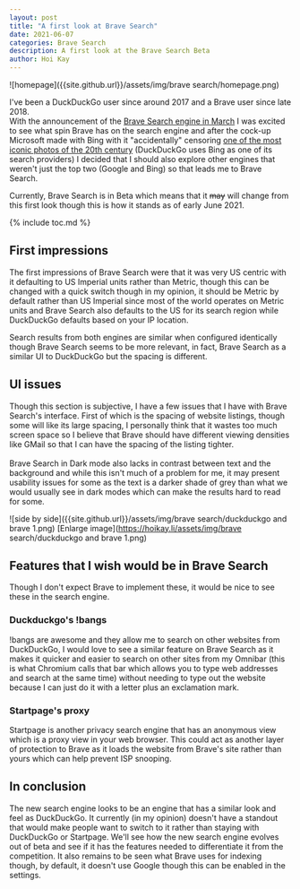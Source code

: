 ```yaml
---
layout: post
title: "A first look at Brave Search"
date: 2021-06-07
categories: Brave Search
description: A first look at the Brave Search Beta
author: Hoi Kay
---
```

![homepage]({{site.github.url}}/assets/img/brave search/homepage.png) <br>

I've been a DuckDuckGo user since around 2017 and a Brave user since late 2018. <br>
With the announcement of the [Brave Search engine in March](https://brave.com/brave-search/) I was excited to see what spin Brave has on the search engine and after the cock-up Microsoft made with Bing with it "accidentally" censoring [one of the most iconic photos of the 20th century](https://www.theregister.com/2021/06/04/search_engine_tiananmen/) (DuckDuckGo uses Bing as one of its search providers) I decided that I should also explore other engines that weren't just the top two (Google and Bing) so that leads me to Brave Search. <br>

Currently, Brave Search is in Beta which means that it ~~may~~ will change from this first look though this is how it stands as of early June 2021.

{% include toc.md %}


## First impressions
The first impressions of Brave Search were that it was very US centric with it defaulting to US Imperial units rather than Metric, though this can be changed with a quick switch though in my opinion, it should be Metric by default rather than US Imperial since most of the world operates on Metric units and Brave Search also defaults to the US for its search region while DuckDuckGo defaults based on your IP location. <br>

Search results from both engines are similar when configured identically though Brave Search seems to be more relevant, in fact, Brave Search as a similar UI to DuckDuckGo but the spacing is different.


## UI issues
Though this section is subjective, I have a few issues that I have with Brave Search's interface. First of which is the spacing of website listings, though some will like its large spacing, I personally think that it wastes too much screen space so I believe that Brave should have different viewing densities like GMail so that I can have the spacing of the listing tighter. <br>
<br>
Brave Search in Dark mode also lacks in contrast between text and the background and while this isn't much of a problem for me, it may present usability issues for some as the text is a darker shade of grey than what we would usually see in dark modes which can make the results hard to read for some.

![side by side]({{site.github.url}}/assets/img/brave search/duckduckgo and brave 1.png)
[Enlarge image](https://hoikay.li/assets/img/brave search/duckduckgo and brave 1.png)

## Features that I wish would be in Brave Search
Though I don't expect Brave to implement these, it would be nice to see these in the search engine.

### Duckduckgo's !bangs
!bangs are awesome and they allow me to search on other websites from DuckDuckGo, I would love to see a similar feature on Brave Search as it makes it quicker and easier to search on other sites from my Omnibar (this is what Chromium calls that bar which allows you to type web addresses and search at the same time) without needing to type out the website because I can just do it with a letter plus an exclamation mark.

### Startpage's proxy
Startpage is another privacy search engine that has an anonymous view which is a proxy view in your web browser. This could act as another layer of protection to Brave as it loads the website from Brave's site rather than yours which can help prevent ISP snooping.

## In conclusion
The new search engine looks to be an engine that has a similar look and feel as DuckDuckGo. It currently (in my opinion) doesn't have a standout that would make people want to switch to it rather than staying with DuckDuckGo or Startpage. We'll see how the new search engine evolves out of beta and see if it has the features needed to differentiate it from the competition. It also remains to be seen what Brave uses for indexing though, by default, it doesn't use Google though this can be enabled in the settings.

